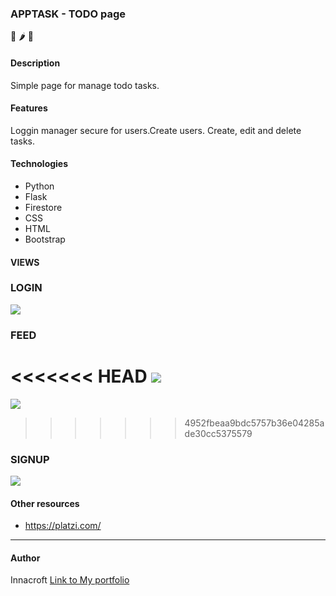### APPTASK - TODO page
📝 🌶️  🐍

#### Description
Simple page for manage todo tasks.

#### Features
Loggin manager secure for users.Create users.
Create, edit and delete tasks.
#### Technologies
- Python
- Flask
- Firestore
- CSS
- HTML
- Bootstrap

#### VIEWS
### LOGIN
![](https://github.com/innacroft/flask/blob/master/app/static/images/login.PNG)
### FEED
<<<<<<< HEAD
![](https://github.com/innacroft/flask/blob/master/app/static/images/feed.png)
=======
![](https://github.com/innacroft/flask/tree/master/app/static/images/feed.PNG)
>>>>>>> 4952fbeaa9bdc5757b36e04285ade30cc5375579
### SIGNUP
![](https://github.com/innacroft/flask/blob/master/app/static/images/signup.PNG)

#### Other resources
- https://platzi.com/

------------

#### Author
Innacroft
[Link to My portfolio](https://innacroft.github.io/portfolio/)
